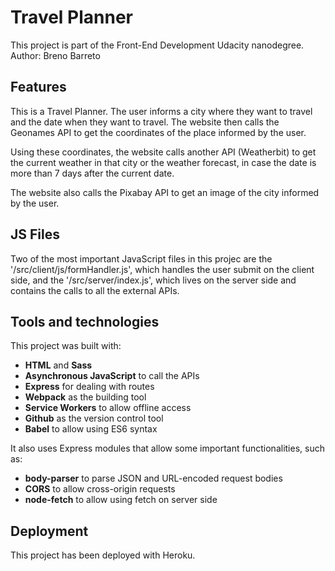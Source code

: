 # Travel Planner

This project is part of the Front-End Development Udacity nanodegree.
Author: Breno Barreto

## Features

This is a Travel Planner. The user informs a city where they want to travel and the date when they want to travel. The website then calls the Geonames API to get the coordinates of the place informed by the user. 

Using these coordinates, the website calls another API (Weatherbit) to get the current weather in that city or the weather forecast, in case the date is more than 7 days after the current date.

The website also calls the Pixabay API to get an image of the city informed by the user.

## JS Files

Two of the most important JavaScript files in this projec are the '/src/client/js/formHandler.js', which handles the user submit on the client side, and the '/src/server/index.js', which lives on the server side and contains the calls to all the external APIs. 

## Tools and technologies

This project was built with:
- **HTML** and **Sass**
- **Asynchronous JavaScript** to call the APIs
- **Express** for dealing with routes
- **Webpack** as the building tool 
- **Service Workers** to allow offline access
- **Github** as the version control tool
- **Babel** to allow using ES6 syntax

It also uses Express modules that allow some important functionalities, such as:
- **body-parser** to parse JSON and URL-encoded request bodies
- **CORS** to allow cross-origin requests
- **node-fetch** to allow using fetch on server side

## Deployment

This project has been deployed with Heroku.